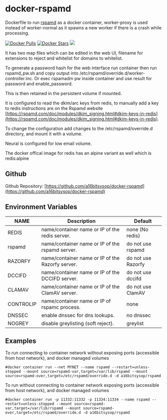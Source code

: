 # docker-rspamd
Dockerfile to run [rspamd](https://rspamd.com/) as a docker container, worker-proxy is used instead of worker-normal as it spawns a new worker if there is a crash while processing.

[![Docker Pulls](https://img.shields.io/docker/pulls/a16bitsysop/rspamd.svg?style=flat-square)](https://hub.docker.com/r/a16bitsysop/rspamd/)
[![Docker Stars](https://img.shields.io/docker/stars/a16bitsysop/rspamd.svg?style=flat-square)](https://hub.docker.com/r/a16bitsysop/rspamd/)
[![](https://images.microbadger.com/badges/version/a16bitsysop/rspamd.svg)](https://microbadger.com/images/a16bitsysop/rspamd "Get your own version badge on microbadger.com")

It has two map files which can be edited in the web UI, filename for extensions to reject and whitelist for domains to whitelist.

To generate a password hash for the web interface run container then run rspamd_pw.sh and copy output into /etc/rspamd/override.d/worker-controller.inc.  Or exec rspamadm pw inside container and use result for password and enable_password.

This is then retained in the persistent volume if mounted.

It is configured to read the dkim/arc keys from redis, to manually add a key to redis instructions are on the Rspamd website [https://rspamd.com/doc/modules/dkim_signing.html#dkim-keys-in-redis](https://rspamd.com/doc/modules/dkim_signing.html#dkim-keys-in-redis).

To change the configuration add changes to the /etc/rspamd/override.d directory, and mount it with a volume.

Neural is configured for low email volume.

The docker offical image for redis has an alpine variant as well which is redis:alpine

## Github
Github Repository: [https://github.com/a16bitsysop/docker-rspamd](https://github.com/a16bitsysop/docker-rspamd)

## Environment Variables

| NAME      | Description                                      | Default            |
| --------- | ------------------------------------------------ | ------------------ | 
| REDIS     | name/container name or IP of the redis server.   | none (No redis)    |
| rspamd     | name/container name or IP of the rspamd server.   | do not use rspamd   |
| RAZORFY   | name/container name or IP of the Razorfy server. | do not use Razorfy |
| DCCIFD    | name/container name or IP of the DCCIFD server.  | do not use dccifd  |
| CLAMAV    | name/container name or IP of the ClamAV server.  | do not use ClamAV  |
| CONTROLIP | name/container name or IP of rspamc process.     | none               |
| DNSSEC    | enable dnssec for dns lookups.                   | no dnssec          |
| NOGREY    | disable greylisting (soft reject).               | greylist           |

## Examples
To run connecting to container network without exposing ports (accessible from host network), and docker managed volumes
```
#docker container run --net MYNET --name rspamd --restart=unless-stopped --mount source=rspamd-var,target=/var/lib/rspamd --mount source=rspamd-over,target=/etc/rspamd/override.d -d a16bitsysop/rspamd
```

To run without connecting to container network exposing ports (accessible from host network), and docker managed volumes
```
#docker container run -p 11332:11332 -p 11334:11334 --name rspamd --restart=unless-stopped --mount source=rspamd-var,target=/var/lib/rspamd --mount source=rspamd-over,target=/etc/rspamd/override.d -d a16bitsysop/rspamd
```
